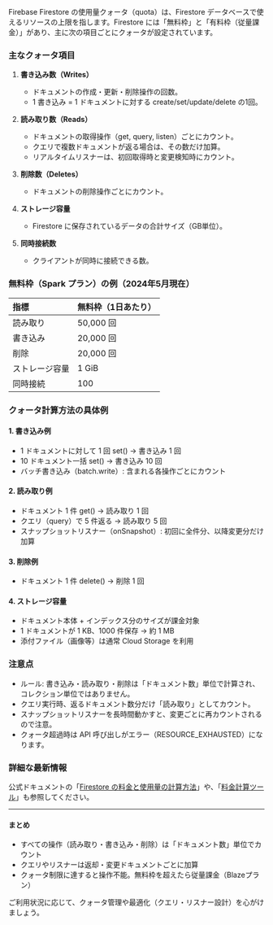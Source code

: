 Firebase Firestore の使用量クォータ（quota）は、Firestore データベースで使えるリソースの上限を指します。Firestore には「無料枠」と「有料枠（従量課金）」があり、主に次の項目ごとにクォータが設定されています。

### 主なクォータ項目

1. **書き込み数（Writes）**
   - ドキュメントの作成・更新・削除操作の回数。
   - 1 書き込み = 1 ドキュメントに対する create/set/update/delete の1回。

2. **読み取り数（Reads）**
   - ドキュメントの取得操作（get, query, listen）ごとにカウント。
   - クエリで複数ドキュメントが返る場合は、その数だけ加算。
   - リアルタイムリスナーは、初回取得時と変更検知時にカウント。

3. **削除数（Deletes）**
   - ドキュメントの削除操作ごとにカウント。

4. **ストレージ容量**
   - Firestore に保存されているデータの合計サイズ（GB単位）。

5. **同時接続数**
   - クライアントが同時に接続できる数。

### 無料枠（Spark プラン）の例（2024年5月現在）

| 指標             | 無料枠（1日あたり）         |
|:-----------------|:----------------------------|
| 読み取り         | 50,000 回                   |
| 書き込み         | 20,000 回                   |
| 削除             | 20,000 回                   |
| ストレージ容量   | 1 GiB                       |
| 同時接続         | 100                         |

### クォータ計算方法の具体例

#### 1. 書き込み例
- 1 ドキュメントに対して 1 回 set() → 書き込み 1 回
- 10 ドキュメント一括 set() → 書き込み 10 回
- バッチ書き込み（batch.write）: 含まれる各操作ごとにカウント

#### 2. 読み取り例
- ドキュメント 1 件 get() → 読み取り 1 回
- クエリ（query）で 5 件返る → 読み取り 5 回
- スナップショットリスナー（onSnapshot）: 初回に全件分、以降変更分だけ加算

#### 3. 削除例
- ドキュメント 1 件 delete() → 削除 1 回

#### 4. ストレージ容量
- ドキュメント本体 + インデックス分のサイズが課金対象
- 1 ドキュメントが 1 KB、1000 件保存 → 約 1 MB
- 添付ファイル（画像等）は通常 Cloud Storage を利用

### 注意点

- ルール: 書き込み・読み取り・削除は「ドキュメント数」単位で計算され、コレクション単位ではありません。
- クエリ実行時、返るドキュメント数分だけ「読み取り」としてカウント。
- スナップショットリスナーを長時間動かすと、変更ごとに再カウントされるので注意。
- クォータ超過時は API 呼び出しがエラー（RESOURCE_EXHAUSTED）になります。

### 詳細な最新情報

公式ドキュメントの「[Firestore の料金と使用量の計算方法](https://firebase.google.com/docs/firestore/quotas?hl=ja)」や、「[料金計算ツール](https://firebase.google.com/pricing?hl=ja)」も参照してください。

---

#### まとめ

- すべての操作（読み取り・書き込み・削除）は「ドキュメント数」単位でカウント
- クエリやリスナーは返却・変更ドキュメントごとに加算
- クォータ制限に達すると操作不能。無料枠を超えたら従量課金（Blazeプラン）

ご利用状況に応じて、クォータ管理や最適化（クエリ・リスナー設計）を心がけましょう。